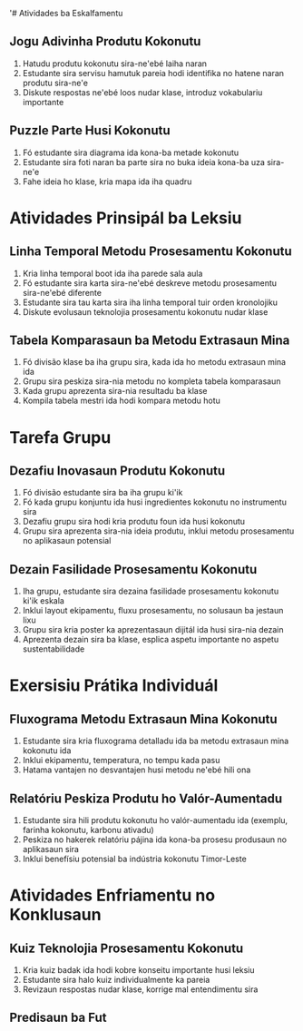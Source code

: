 '# Atividades ba Eskalfamentu

## Jogu Adivinha Produtu Kokonutu
1. Hatudu produtu kokonutu sira-ne'ebé laiha naran
2. Estudante sira servisu hamutuk pareia hodi identifika no hatene naran produtu sira-ne'e
3. Diskute respostas ne'ebé loos nudar klase, introduz vokabulariu importante

## Puzzle Parte Husi Kokonutu
1. Fó estudante sira diagrama ida kona-ba metade kokonutu
2. Estudante sira foti naran ba parte sira no buka ideia kona-ba uza sira-ne'e
3. Fahe ideia ho klase, kria mapa ida iha quadru

# Atividades Prinsipál ba Leksiu

## Linha Temporal Metodu Prosesamentu Kokonutu
1. Kria linha temporal boot ida iha parede sala aula
2. Fó estudante sira karta sira-ne'ebé deskreve metodu prosesamentu sira-ne'ebé diferente
3. Estudante sira tau karta sira iha linha temporal tuir orden kronolojiku
4. Diskute evolusaun teknolojia prosesamentu kokonutu nudar klase

## Tabela Komparasaun ba Metodu Extrasaun Mina
1. Fó divisão klase ba iha grupu sira, kada ida ho metodu extrasaun mina ida
2. Grupu sira peskiza sira-nia metodu no kompleta tabela komparasaun
3. Kada grupu aprezenta sira-nia resultadu ba klase
4. Kompila tabela mestri ida hodi kompara metodu hotu

# Tarefa Grupu

## Dezafiu Inovasaun Produtu Kokonutu
1. Fó divisão estudante sira ba iha grupu ki'ik
2. Fó kada grupu konjuntu ida husi ingredientes kokonutu no instrumentu sira
3. Dezafiu grupu sira hodi kria produtu foun ida husi kokonutu
4. Grupu sira aprezenta sira-nia ideia produtu, inklui metodu prosesamentu no aplikasaun potensial

## Dezain Fasilidade Prosesamentu Kokonutu
1. Iha grupu, estudante sira dezaina fasilidade prosesamentu kokonutu ki'ik eskala
2. Inklui layout ekipamentu, fluxu prosesamentu, no solusaun ba jestaun lixu
3. Grupu sira kria poster ka aprezentasaun dijitál ida husi sira-nia dezain
4. Aprezenta dezain sira ba klase, esplica aspetu importante no aspetu sustentabilidade

# Exersisiu Prátika Individuál

## Fluxograma Metodu Extrasaun Mina Kokonutu
1. Estudante sira kria fluxograma detalladu ida ba metodu extrasaun mina kokonutu ida
2. Inklui ekipamentu, temperatura, no tempu kada pasu
3. Hatama vantajen no desvantajen husi metodu ne'ebé hili ona

## Relatóriu Peskiza Produtu ho Valór-Aumentadu
1. Estudante sira hili produtu kokonutu ho valór-aumentadu ida (exemplu, farinha kokonutu, karbonu ativadu)
2. Peskiza no hakerek relatóriu pájina ida kona-ba prosesu produsaun no aplikasaun sira
3. Inklui benefísiu potensial ba indústria kokonutu Timor-Leste

# Atividades Enfriamentu no Konklusaun

## Kuiz Teknolojia Prosesamentu Kokonutu
1. Kria kuiz badak ida hodi kobre konseitu importante husi leksiu
2. Estudante sira halo kuiz individualmente ka pareia
3. Revizaun respostas nudar klase, korrige mal entendimentu sira

## Predisaun ba Fut